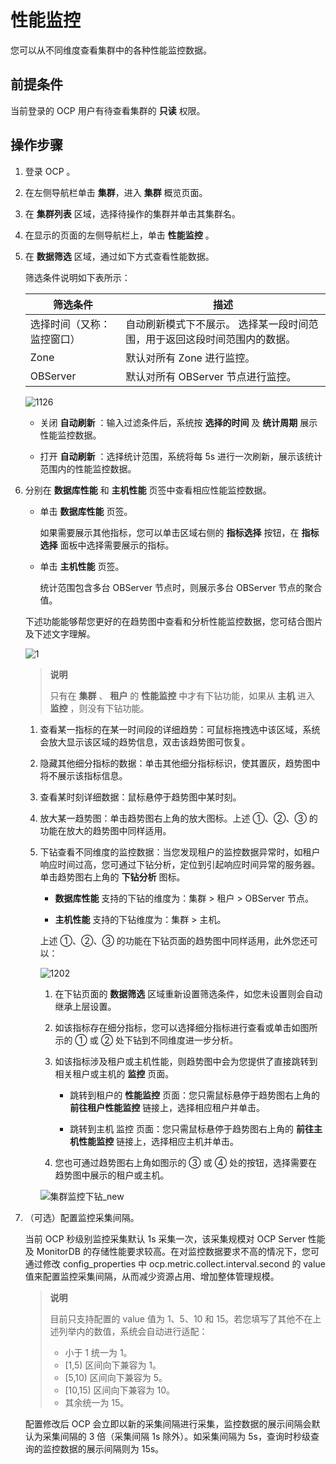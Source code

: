 性能监控
=========================

您可以从不同维度查看集群中的各种性能监控数据。

前提条件
-------------------------

当前登录的 OCP 用户有待查看集群的 **只读** 权限。

操作步骤
-------------------------

1. 登录 OCP 。

2. 在左侧导航栏单击 **集群**，进入 **集群** 概览页面。

3. 在 **集群列表** 区域，选择待操作的集群并单击其集群名。

4. 在显示的页面的左侧导航栏上，单击 **性能监控** 。

5. 在 **数据筛选** 区域，通过如下方式查看性能数据。

   筛选条件说明如下表所示：

   |     筛选条件   |    **描述**    |
   |---------------|-----------|
   | 选择时间（又称：监控窗口） | 自动刷新模式下不展示。 选择某一段时间范围，用于返回这段时间范围内的数据。  |
   |Zone |默认对所有 Zone 进行监控。|
   |OBServer|默认对所有 OBServer 节点进行监控。|
  
   ![1126](https://obbusiness-private.oss-cn-shanghai.aliyuncs.com/doc/img/ocp/401/%E6%95%B0%E6%8D%AE%E5%BA%93%E6%80%A7%E8%83%BD1.png)

   * 关闭 **自动刷新** ：输入过滤条件后，系统按 **选择的时间** 及 **统计周期** 展示性能监控数据。

   * 打开 **自动刷新** ：选择统计范围，系统将每 5s 进行一次刷新，展示该统计范围内的性能监控数据。

6. 分别在 **数据库性能** 和 **主机性能** 页签中查看相应性能监控数据。

   * 单击 **数据库性能** 页签。

     如果需要展示其他指标，您可以单击区域右侧的 **指标选择** 按钮，在 **指标选择** 面板中选择需要展示的指标。

   * 单击 **主机性能** 页签。

     统计范围包含多台 OBServer 节点时，则展示多台 OBServer 节点的聚合值。

   下述功能能够帮您更好的在趋势图中查看和分析性能监控数据，您可结合图片及下述文字理解。

   ![1](https://help-static-aliyun-doc.aliyuncs.com/assets/img/zh-CN/8507124461/p397839.png)

   > **说明**
   >
   > 只有在 **集群** 、 **租户** 的 **性能监控** 中才有下钻功能，如果从 **主机** 进入 **监控** ，则没有下钻功能。

   1. 查看某一指标的在某一时间段的详细趋势：可鼠标拖拽选中该区域，系统会放大显示该区域的趋势信息，双击该趋势图可恢复。

   2. 隐藏其他细分指标的数据：单击其他细分指标标识，使其置灰，趋势图中将不展示该指标信息。

   3. 查看某时刻详细数据：鼠标悬停于趋势图中某时刻。

   4. 放大某一趋势图：单击趋势图右上角的放大图标。上述 ①、②、③ 的功能在放大的趋势图中同样适用。

   5. 下钻查看不同维度的监控数据：当您发现租户的监控数据异常时，如租户响应时间过高，您可通过下钻分析，定位到引起响应时间异常的服务器。单击趋势图右上角的 **下钻分析** 图标。

      * **数据库性能** 支持的下钻的维度为：集群 \> 租户 \> OBServer 节点。

      * **主机性能** 支持的下钻维度为：集群 \> 主机。

      上述 ①、②、③ 的功能在下钻页面的趋势图中同样适用，此外您还可以：

      ![1202](https://help-static-aliyun-doc.aliyuncs.com/assets/img/zh-CN/4717130461/p362718.png)

      1. 在下钻页面的 **数据筛选** 区域重新设置筛选条件，如您未设置则会自动继承上层设置。

      2. 如该指标存在细分指标，您可以选择细分指标进行查看或单击如图所示的 ① 或 ② 处下钻到不同维度进一步分析。

      3. 如该指标涉及租户或主机性能，则趋势图中会为您提供了直接跳转到相关租户或主机的 **监控** 页面。

         * 跳转到租户的 **性能监控** 页面：您只需鼠标悬停于趋势图右上角的 **前往租户性能监控** 链接上，选择相应租户并单击。

         * 跳转到主机 监控 页面：您只需鼠标悬停于趋势图右上角的 **前往主机性能监控** 链接上，选择相应主机并单击。

      4. 您也可通过趋势图右上角如图示的 ③ 或 ④ 处的按钮，选择需要在趋势图中展示的租户或主机。

      ![集群监控下钻_new](https://help-static-aliyun-doc.aliyuncs.com/assets/img/zh-CN/4717130461/p362040.gif)

7. （可选）配置监控采集间隔。

   当前 OCP 秒级别监控采集默认 1s 采集一次，该采集规模对 OCP Server 性能及 MonitorDB 的存储性能要求较高。在对监控数据要求不高的情况下，您可通过修改 config_properties 中 ocp.metric.collect.interval.second 的 value 值来配置监控采集间隔，从而减少资源占用、增加整体管理规模。

   > **说明**
   >
   > 目前只支持配置的 value 值为 1、5、10 和 15。若您填写了其他不在上述列举内的数值，系统会自动进行适配：
   >
   > * 小于 1 统一为 1。
   > * \[1,5) 区间向下兼容为 1。
   > * \[5,10) 区间向下兼容为 5。
   > * \[10,15) 区间向下兼容为 10。
   > * 其余统一为 15。

   配置修改后 OCP 会立即以新的采集间隔进行采集，监控数据的展示间隔会默认为采集间隔的 3 倍（采集间隔 1s 除外）。如采集间隔为 5s，查询时秒级查询的监控数据的展示间隔则为 15s。
